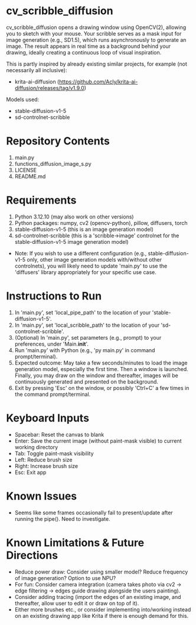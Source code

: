 # cv_scribble_diffusion
cv_scribble_diffusion opens a drawing window using OpenCV(2), allowing you to sketch with your mouse. Your scribble serves as a mask input for image generation (e.g., SD1.5), which runs asynchronously to generate an image. The result appears in real time as a background behind your drawing, ideally creating a continuous loop of visual inspiration.

This is partly inspired by already existing similar projects, for example (not necessarily all inclusive):
- krita-ai-diffusion (https://github.com/Acly/krita-ai-diffusion/releases/tag/v1.9.0)

Models used:
- stable-diffusion-v1-5
- sd-controlnet-scribble

# Repository Contents
1. main.py
2. functions_diffusion_image_s.py
3. LICENSE
4. README.md

# Requirements
1. Python 3.12.10 (may also work on other versions)
2. Python packages: numpy, cv2 (opencv-python), pillow, diffusers, torch
3. stable-diffusion-v1-5 (this is an image generation model)
4. sd-controlnet-scribble (this is a 'scribble->image' controlnet for the stable-diffusion-v1-5 image generation model)
- Note: If you wish to use a different configuration (e.g., stable-diffusion-v1-5 only, other image generation models with/without other controlnets), you will likely need to update 'main.py' to use the 'diffusers' library appropriately for your specific use case.

# Instructions to Run
1. In 'main.py', set 'local_pipe_path' to the location of your 'stable-diffusion-v1-5'.
2. In 'main.py', set 'local_scribble_path' to the location of your 'sd-controlnet-scribble'.
3. (Optional) In 'main.py', set parameters (e.g., prompt) to your preferences, under 'Main.__init__'.
4. Run 'main.py' with Python (e.g., 'py main.py' in command prompt/terminal).
5. Expected outcome: May take a few seconds/minutes to load the image generation model, especially the first time. Then a window is launched. Finally, you may draw on the window and thereafter, images will be continuously generated and presented on the background.
6. Exit by pressing 'Esc' on the window, or possibly 'Ctrl+C' a few times in the command prompt/terminal.

# Keyboard Inputs
- Spacebar: Reset the canvas to blank
- Enter: Save the current image (without paint-mask visible) to current working directory
- Tab: Toggle paint-mask visibility
- Left: Reduce brush size
- Right: Increase brush size
- Esc: Exit app

# Known Issues
- Seems like some frames occasionally fail to present/update after running the pipe(). Need to investigate.

# Known Limitations & Future Directions
- Reduce power draw: Consider using smaller model? Reduce frequency of image generation? Option to use NPU?
- For fun: Consider camera integration (camera takes photo via cv2 -> edge filtering -> edges guide drawing alongside the users painting).
- Consider adding tracing (import the edges of an existing image, and thereafter, allow user to edit it or draw on top of it).
- Either more brushes etc., or consider implementing into/working instead on an existing drawing app like Krita if there is enough demand for this.